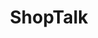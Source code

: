 ---
title:         "ShopTalk"
description:   "ShopTalk is a podcast about front end web design, development and UX. Each week Chris Coyier and Dave Rupert are joined by a special guest to talk shop and answer listener submitted questions."
url-thumbnail: "http://stscdn.paravel.netdna-cdn.com/wp-content/uploads/2012/08/shoptalk_album.jpeg"
url-rss:       "http://shoptalkshow.com/feed/podcast"
url-web:       "http://shoptalkshow.com/"
url-itunes:    "https://itunes.apple.com/us/podcast/shoptalk/id493890455?mt=2&uo=4"
tags:         [design, development, interview, tech]
---